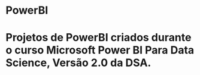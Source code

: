 # PowerBI
# Projetos de PowerBI criados durante o curso Microsoft Power BI Para Data Science, Versão 2.0 da DSA.
